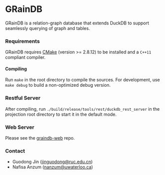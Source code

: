# GRainDB

GRainDB is a relation-graph database that extends DuckDB to support seamlessly querying of graph and tables.

### Requirements

GRainDB requires [CMake](https://cmake.org) (version >= 2.8.12) to be installed and a `C++11` compliant compiler.

#### Compiling

Run `make` in the root directory to compile the sources. For development, use `make debug` to build a non-optimized
debug version.

### Restful Server

After compiling, run `./build/release/tools/rest/duckdb_rest_server` in the projection root directory
to start it in the default mode.

### Web Server
Please see the [graindb-web](https://github.com/nafisaanzum13/graindb-web) repo.

### Contact

- Guodong Jin (jinguodong@ruc.edu.cn)
- Nafisa Anzum (nanzum@uwaterloo.ca)
